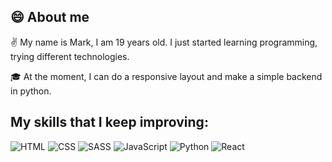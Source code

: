 ## 😄 About me 

✌️ My name is Mark, I am 19 years old. I just started learning programming, trying different technologies.

🎓  At the moment, I can do a responsive layout and make a simple backend in python.
## My skills that I keep improving:
![HTML](https://img.shields.io/badge/-HTML-003f5c?style=for-the-badge&logo=data%3Aimage%2Fsvg%20xml%3Bbase64%2CPHN2ZyB4bWxucz0iaHR0cDovL3d3dy53My5vcmcvMjAwMC9zdmciICB2aWV3Qm94PSIwIDAgNDggNDgiIHdpZHRoPSI5NnB4IiBoZWlnaHQ9Ijk2cHgiPjxwYXRoIGZpbGw9IiNFNjUxMDAiIGQ9Ik00MSw1SDdsMywzNGwxNCw0bDE0LTRMNDEsNUw0MSw1eiIvPjxwYXRoIGZpbGw9IiNGRjZEMDAiIGQ9Ik0yNCA4TDI0IDM5LjkgMzUuMiAzNi43IDM3LjcgOHoiLz48cGF0aCBmaWxsPSIjRkZGIiBkPSJNMjQsMjV2LTRoOC42bC0wLjcsMTEuNUwyNCwzNS4xdi00LjJsNC4xLTEuNGwwLjMtNC41SDI0eiBNMzIuOSwxN2wwLjMtNEgyNHY0SDMyLjl6Ii8%20PHBhdGggZmlsbD0iI0VFRSIgZD0iTTI0LDMwLjl2NC4ybC03LjktMi42TDE1LjcsMjdoNGwwLjIsMi41TDI0LDMwLjl6IE0xOS4xLDE3SDI0di00aC05LjFsMC43LDEySDI0di00aC00LjZMMTkuMSwxN3oiLz48L3N2Zz4%3D)
![CSS](https://img.shields.io/badge/-CSS-003f5c?style=for-the-badge&logo=data%3Aimage%2Fsvg%2Bxml%3Bbase64%2CPHN2ZyB4bWxucz0iaHR0cDovL3d3dy53My5vcmcvMjAwMC9zdmciICB2aWV3Qm94PSIwIDAgNDggNDgiIHdpZHRoPSI5NnB4IiBoZWlnaHQ9Ijk2cHgiPjxwYXRoIGZpbGw9IiMwMjc3QkQiIGQ9Ik00MSw1SDdsMywzNGwxNCw0bDE0LTRMNDEsNUw0MSw1eiIvPjxwYXRoIGZpbGw9IiMwMzlCRTUiIGQ9Ik0yNCA4TDI0IDM5LjkgMzUuMiAzNi43IDM3LjcgOHoiLz48cGF0aCBmaWxsPSIjRkZGIiBkPSJNMzMuMSAxM0wyNCAxMyAyNCAxNyAyOC45IDE3IDI4LjYgMjEgMjQgMjEgMjQgMjUgMjguNCAyNSAyOC4xIDI5LjUgMjQgMzAuOSAyNCAzNS4xIDMxLjkgMzIuNSAzMi42IDIxIDMyLjYgMjF6Ii8%2BPHBhdGggZmlsbD0iI0VFRSIgZD0iTTI0LDEzdjRoLTguOWwtMC4zLTRIMjR6IE0xOS40LDIxbDAuMiw0SDI0di00SDE5LjR6IE0xOS44LDI3aC00bDAuMyw1LjVsNy45LDIuNnYtNC4ybC00LjEtMS40TDE5LjgsMjd6Ii8%2BPC9zdmc%2B)
![SASS](https://img.shields.io/badge/-SASS-003f5c?style=for-the-badge&logo=SASS)
![JavaScript](https://img.shields.io/badge/-JavaScript-003f5c?style=for-the-badge&logo=JavaScript)
![Python](https://img.shields.io/badge/-Python-003f5c?style=for-the-badge&logo=Python)
![React](https://img.shields.io/badge/-React-003f5c?style=for-the-badge&logo=React)

